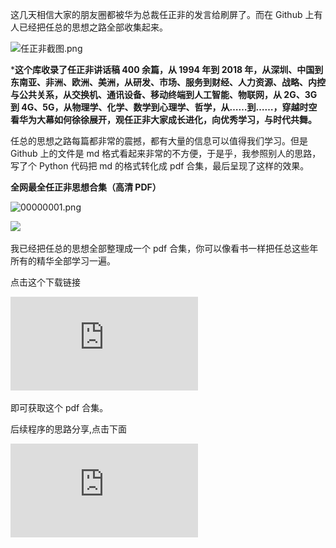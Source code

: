 这几天相信大家的朋友圈都被华为总裁任正非的发言给刷屏了。而在 Github 上有人已经把任总的思想之路全部收集起来。

![任正非截图.png](https://i.loli.net/2019/05/23/5ce6a3af9b8a075091.png)



***这个库收录了任正非讲话稿 400 余篇，从 1994 年到 2018 年，从深圳、中国到东南亚、非洲、欧洲、美洲，从研发、市场、服务到财经、人力资源、战略、内控与公共关系，从交换机、通讯设备、移动终端到人工智能、物联网，从 2G、3G 到 4G、5G，从物理学、化学、数学到心理学、哲学，从……到……，穿越时空看华为大幕如何徐徐展开，观任正非大家成长进化，向优秀学习，与时代共舞。**



任总的思想之路每篇都非常的震撼，都有大量的信息可以值得我们学习。但是 Github 上的文件是 md 格式看起来非常的不方便，于是乎，我参照别人的思路，写了个 Python 代码把 md 的格式转化成 pdf 合集，最后呈现了这样的效果。



**全网最全任正非思想合集（高清 PDF）**



![00000001.png](https://i.loli.net/2019/05/23/5ce6a4523d5a916424.png)

![](http://chuantu.xyz/t6/702/1558619391x1954578459.png)



我已经把任总的思想全部整理成一个 pdf 合集，你可以像看书一样把任总这些年所有的精华全部学习一遍。

点击这个下载链接 

![任正非 400 余篇讲话稿高清 pdf 下载](https://github.com/rongweihe/PythonCode/blob/master/%E4%BB%BB%E6%AD%A3%E9%9D%9E%20400%20%E4%BD%99%E7%AF%87%E8%AE%B2%E8%AF%9D%E7%A8%BF%E9%AB%98%E6%B8%85.pdf)

即可获取这个 pdf 合集。

后续程序的思路分享,点击下面

![参考代码](https://github.com/rongweihe/PythonCode/blob/master/RenZhengFei-PDF-Code.md)
